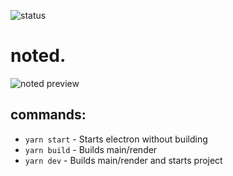 ![status](https://img.shields.io/badge/Status-%F0%9F%9A%A7-yellow.svg)

# noted.

![noted preview](https://cdn.discordapp.com/attachments/415820043524505600/601754544162078720/Anmerkung_2019-07-19_143729.png)

## commands:

- `yarn start` - Starts electron without building
- `yarn build` - Builds main/render
- `yarn dev` - Builds main/render and starts project
